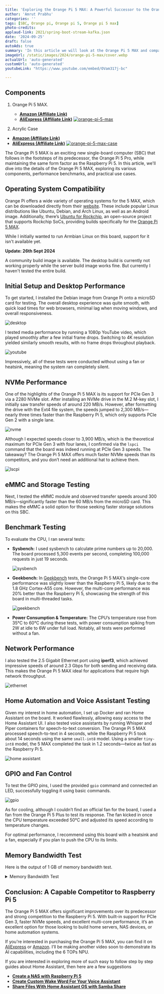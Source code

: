 ```yaml
---
title: 'Exploring the Orange Pi 5 MAX: A Powerful Successor to the Orange Pi 5 Pro'
author: 'Amrut Prabhu'
categories: ''
tags: [SBC, Orange pi, Orange pi 5, Orange pi 5 max]
photo-credits:
applaud-link: 2021/spring-boot-stream-kafka.json
date: '2024-09-25'
draft: false
autoAds: true
summary: 'In this article we will look at the Orange Pi 5 MAX and compare it with the Raspberry Pi 5 in terms of performance'
imageUrl: /static/images/2024/orange-pi-5-max/cover.webp
actualUrl: 'auto-generated'
customUrl: 'auto-generated'
youtubeLink: "https://www.youtube.com/embed/OVam317j-bc"

---
```

<TOCInline toc={props.toc} asDisclosure />  

## Components

1.  Orange Pi 5 MAX.  
    -   [**Amazon (Affiliate Link)**](https://amzn.to/4gAEOw4)
    -   [**AliExpress (Affiliate Link)**](https://s.click.aliexpress.com/e/_De07TWt)
[![ orange-pi-5-max ](/static/images/components/orange-pi-5-max.webp)](https://amzn.to/4gAEOw4)

2.  Acrylic Case

 -   [**Amazon (Affiliate Link)**](https://amzn.to/4doQTkZ)
 -   [**AliExpress (Affiliate Link)**](https://s.click.aliexpress.com/e/_DmIKkdF)
[![orange-pi-5-max-case](/static/images/components/orange-pi-5-max-case.webp)](https://s.click.aliexpress.com/e/_DmIKkdF)


The Orange Pi 5 MAX is an exciting new single-board computer (SBC) that follows in the footsteps of its predecessor, the Orange Pi 5 Pro, while maintaining the same form factor as the Raspberry Pi 5. In this article, we'll dive into the details of the Orange Pi 5 MAX, exploring its various components, performance benchmarks, and practical use cases.

## Operating System Compatibility

Orange Pi offers a wide variety of operating systems for the 5 MAX, which can be downloaded directly from their [website](http://www.orangepi.org/html/hardWare/computerAndMicrocontrollers/service-and-support/Orange-Pi-5-Max.html). These include popular Linux distributions like Ubuntu, Debian, and Arch Linux, as well as an Android image. Additionally, there’s [Ubuntu for Rockchip](https://github.com/Joshua-Riek/ubuntu-rockchip), an open-source project that supports Rockchip SoCs, providing builds specifically for the [Orange Pi 5 MAX](https://joshua-riek.github.io/ubuntu-rockchip-download/boards/orangepi-5-max.html).

While I initially wanted to run Armbian Linux on this board, support for it isn't available yet. 

**Update: 26th Sept 2024**

A community build image is available. The desktop build is currently not working properly while the server build image works fine. But currently I haven't tested the entire build.

## Initial Setup and Desktop Performance

To get started, I installed the Debian image from Orange Pi onto a microSD card for testing. The overall desktop experience was quite smooth, with quick load times for web browsers, minimal lag when moving windows, and overall responsiveness.

![desktop](/static/images/2024/orange-pi-5-max/desktop.webp)

I tested media performance by running a 1080p YouTube video, which played smoothly after a few initial frame drops. Switching to 4K resolution yielded similarly smooth results, with no frame drops throughout playback.

![youtube](/static/images/2024/orange-pi-5-max/youtube-performance.webp)

Impressively, all of these tests were conducted without using a fan or heatsink, meaning the system ran completely silent.

## NVMe Performance

One of the highlights of the Orange Pi 5 MAX is its support for PCIe Gen 3 via a 2280 NVMe slot. After installing an NVMe drive in the M.2 M-key slot, I initially saw transfer speeds of around 220 MB/s. However, after formatting the drive with the Ext4 file system, the speeds jumped to 2,300 MB/s—nearly three times faster than the Raspberry Pi 5, which only supports PCIe Gen 2 with a single lane.

![nvme](/static/images/2024/orange-pi-5-max/nvme.webp)

Although I expected speeds closer to 3,900 MB/s, which is the theoretical maximum for PCIe Gen 3 with four lanes, I confirmed via the `lspci` command that the board was indeed running at PCIe Gen 3 speeds. The takeaway? The Orange Pi 5 MAX offers much faster NVMe speeds than its competitors, and you don’t need an additional hat to achieve them.

![lscpi](/static/images/2024/orange-pi-5-max/lscpi.webp)

## eMMC and Storage Testing

Next, I tested the eMMC module and observed transfer speeds around 300 MB/s—significantly faster than the 60 MB/s from the microSD card. This makes the eMMC a solid option for those seeking faster storage solutions on this SBC.

## Benchmark Testing

To evaluate the CPU, I ran several tests:

-   **Sysbench:** I used sysbench to calculate prime numbers up to 20,000. The board processed 5,300 events per second, completing 100,000 requests in just 19 seconds.

    ![sysbench](/static/images/2024/orange-pi-5-max/sysbench.webp)

-   **Geekbench:** In [Geekbench](https://browser.geekbench.com/v6/cpu/7763144) tests, the Orange Pi 5 MAX’s single-core performance was slightly lower than the Raspberry Pi 5, likely due to the 1.8 GHz Cortex-A55 core. However, the multi-core performance was 20% better than the Raspberry Pi 5, showcasing the strength of this board in multi-threaded tasks.
    
    ![geekbench](/static/images/2024/orange-pi-5-max/geekbench.webp)
-   **Power Consumption & Temperature:** The CPU’s temperature rose from 35°C to 60°C during these tests, with power consumption spiking from 2W at idle to 6W under full load. Notably, all tests were performed without a fan.

## Network Performance

I also tested the 2.5 Gigabit Ethernet port using **iperf3**, which achieved impressive speeds of around 2.3 Gbps for both sending and receiving data. This makes the Orange Pi 5 MAX ideal for applications that require high network throughput.

![ethernet](/static/images/2024/orange-pi-5-max/ethernet-speed.webp)

## Home Automation and Voice Assistant Testing

Given my interest in home automation, I set up Docker and ran Home Assistant on the board. It worked flawlessly, allowing easy access to the Home Assistant UI. I also tested voice assistants by running Whisper and Piper containers for speech-to-text conversion. The Orange Pi 5 MAX processed speech-to-text in 4 seconds, while the Raspberry Pi 5 took about 14 seconds using the same `small-int8` model. Using a smaller `tiny-int8` model, the 5 MAX completed the task in 1.2 seconds—twice as fast as the Raspberry Pi 5.

![home assistant](/static/images/2024/orange-pi-5-max/home-assistant.webp)

## GPIO and Fan Control

To test the GPIO pins, I used the provided `gpio` command and connected an LED, successfully toggling it using basic commands. 

![gpio](/static/images/2024/orange-pi-5-max/gpio.webp)

As for cooling, although I couldn’t find an official fan for the board, I used a fan from the Orange Pi 5 Plus to test its response. The fan kicked in once the CPU temperature exceeded 50°C and adjusted its speed according to temperature changes.

For optimal performance, I recommend using this board with a heatsink and a fan, especially if you plan to push the CPU to its limits.

## Memory Bandwidth Test 

Here is the output of 1 GB of memory bandwidth test. 

<details>
  <summary>Memory Bandwidth Test</summary>

    ```shell
    amrut@orangepi5-max:~$ mbw -s 1024 1000
    mbw: invalid option -- 's'
    Long uses 8 bytes. Allocating 2*134217728 elements = 2147483648 bytes of memory.
    Using 262144 bytes as blocks for memcpy block copy test.
    Getting down to business... Doing 10 runs per test.
    0       Method: MEMCPY  Elapsed: 0.10618        MiB: 1024.00000 Copy: 9643.728 MiB/s
    1       Method: MEMCPY  Elapsed: 0.10495        MiB: 1024.00000 Copy: 9757.306 MiB/s
    2       Method: MEMCPY  Elapsed: 0.10495        MiB: 1024.00000 Copy: 9757.120 MiB/s
    3       Method: MEMCPY  Elapsed: 0.10491        MiB: 1024.00000 Copy: 9760.561 MiB/s
    4       Method: MEMCPY  Elapsed: 0.10491        MiB: 1024.00000 Copy: 9760.933 MiB/s
    5       Method: MEMCPY  Elapsed: 0.10494        MiB: 1024.00000 Copy: 9757.771 MiB/s
    6       Method: MEMCPY  Elapsed: 0.10494        MiB: 1024.00000 Copy: 9757.492 MiB/s
    7       Method: MEMCPY  Elapsed: 0.10492        MiB: 1024.00000 Copy: 9759.631 MiB/s
    8       Method: MEMCPY  Elapsed: 0.10497        MiB: 1024.00000 Copy: 9754.982 MiB/s
    9       Method: MEMCPY  Elapsed: 0.10496        MiB: 1024.00000 Copy: 9756.469 MiB/s
    AVG     Method: MEMCPY  Elapsed: 0.10506        MiB: 1024.00000 Copy: 9746.477 MiB/s
    0       Method: DUMB    Elapsed: 0.08920        MiB: 1024.00000 Copy: 11479.692 MiB/s
    1       Method: DUMB    Elapsed: 0.09364        MiB: 1024.00000 Copy: 10935.965 MiB/s
    2       Method: DUMB    Elapsed: 0.08939        MiB: 1024.00000 Copy: 11455.548 MiB/s
    3       Method: DUMB    Elapsed: 0.08941        MiB: 1024.00000 Copy: 11452.217 MiB/s
    4       Method: DUMB    Elapsed: 0.09430        MiB: 1024.00000 Copy: 10858.500 MiB/s
    5       Method: DUMB    Elapsed: 0.09518        MiB: 1024.00000 Copy: 10758.563 MiB/s
    6       Method: DUMB    Elapsed: 0.09274        MiB: 1024.00000 Copy: 11041.741 MiB/s
    7       Method: DUMB    Elapsed: 0.08932        MiB: 1024.00000 Copy: 11464.013 MiB/s
    8       Method: DUMB    Elapsed: 0.08927        MiB: 1024.00000 Copy: 11470.305 MiB/s
    9       Method: DUMB    Elapsed: 0.08925        MiB: 1024.00000 Copy: 11474.032 MiB/s
    AVG     Method: DUMB    Elapsed: 0.09117        MiB: 1024.00000 Copy: 11231.691 MiB/s
    0       Method: MCBLOCK Elapsed: 0.06921        MiB: 1024.00000 Copy: 14794.908 MiB/s
    1       Method: MCBLOCK Elapsed: 0.06832        MiB: 1024.00000 Copy: 14989.387 MiB/s
    2       Method: MCBLOCK Elapsed: 0.06806        MiB: 1024.00000 Copy: 15045.990 MiB/s
    3       Method: MCBLOCK Elapsed: 0.06831        MiB: 1024.00000 Copy: 14990.923 MiB/s
    4       Method: MCBLOCK Elapsed: 0.06808        MiB: 1024.00000 Copy: 15040.686 MiB/s
    5       Method: MCBLOCK Elapsed: 0.06749        MiB: 1024.00000 Copy: 15172.843 MiB/s
    6       Method: MCBLOCK Elapsed: 0.06800        MiB: 1024.00000 Copy: 15059.045 MiB/s
    7       Method: MCBLOCK Elapsed: 0.06741        MiB: 1024.00000 Copy: 15189.723 MiB/s
    8       Method: MCBLOCK Elapsed: 0.06749        MiB: 1024.00000 Copy: 15172.618 MiB/s
    9       Method: MCBLOCK Elapsed: 0.06758        MiB: 1024.00000 Copy: 15152.412 MiB/s
    AVG     Method: MCBLOCK Elapsed: 0.06799        MiB: 1024.00000 Copy: 15059.975 MiB/s
    ```

</details>

## Conclusion: A Capable Competitor to Raspberry Pi 5

The Orange Pi 5 MAX offers significant improvements over its predecessor and strong competition to the Raspberry Pi 5. With built-in support for PCIe Gen 3, faster NVMe speeds, and excellent multi-core performance, it’s an excellent option for those looking to build home servers, NAS devices, or home automation systems.

If you're interested in purchasing the Orange Pi 5 MAX, you can find it on [AliExpress](https://s.click.aliexpress.com/e/_De07TWt) or [Amazon](https://amzn.to/4gAEOw4). I’ll be making another video soon to demonstrate its AI capabilities, including the 6 TOPs NPU.

If you are interested in exploring more of such easy to follow step by step guides about Home Assistant, then here are a few suggestions

-   [**Create a NAS with Raspberry Pi 5**](https://smarthomecircle.com/create-nas-with-raspberry-pi-5)
-   [**Create Custom Wake Word For Your Voice Assistant**](https://smarthomecircle.com/custom-wake-word-for-voice-assistant-with-home-assistant)
-   [**Share Files With Home Assistant OS with Samba Share**](https://smarthomecircle.com/easily-share-files-with-home-assistant-using-samba-share)

